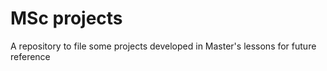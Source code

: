 # MSc projects
A repository to file some projects developed in Master's lessons for future reference

